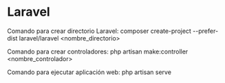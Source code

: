 # Laravel

Comando para crear directorio Laravel:
composer create-project --prefer-dist laravel/laravel <nombre_directorio>

Comando para crear controladores:
php artisan make:controller <nombre_controlador>

Comando para ejecutar aplicación web:
php artisan serve
